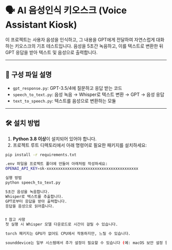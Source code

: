 # 🗣️ AI 음성인식 키오스크 (Voice Assistant Kiosk)

이 프로젝트는 사용자 음성을 인식하고, 그 내용을 GPT에게 전달하여 자연스럽게 대화하는 키오스크의 기초 테스트입니다. 음성을 5초간 녹음하고, 이를 텍스트로 변환한 뒤 GPT 응답을 받아 텍스트 및 음성으로 출력합니다.

---

## 📁 구성 파일 설명

- `gpt_response.py`: GPT-3.5/4에 질문하고 응답 받는 코드
- `speech_to_text.py`: 음성 녹음 → Whisper로 텍스트 변환 → GPT → 음성 응답
- `text_to_speech.py`: 텍스트를 음성으로 변환하는 모듈

---

## 🛠️ 설치 방법

1. **Python 3.8 이상**이 설치되어 있어야 합니다.  
2. 프로젝트 루트 디렉토리에서 아래 명령어로 필요한 패키지를 설치하세요:

```bash
pip install -r requirements.txt

.env 파일을 프로젝트 폴더에 만들어 아래처럼 작성하세요:
OPENAI_API_KEY=sk-xxxxxxxxxxxxxxxxxxxxxxxxxxxxxxxxxxxxxxxx

실행 방법
python speech_to_text.py

5초간 음성을 녹음합니다.
Whisper로 텍스트를 추출합니다.
GPT로부터 응답을 받아 출력합니다.
응답을 음성으로 읽어줍니다.


❗ 참고 사항
첫 실행 시 Whisper 모델 다운로드로 시간이 걸릴 수 있습니다.

torch 패키지는 GPU가 없어도 CPU에서 작동하지만, 느릴 수 있습니다.

sounddevice는 일부 시스템에서 추가 설정이 필요할 수 있습니다 (예: macOS 보안 설정 등).